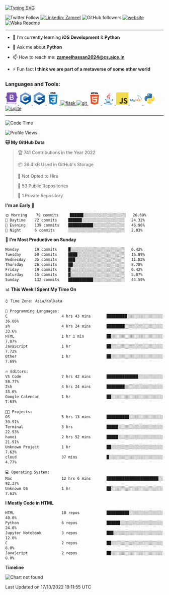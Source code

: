 [![Typing SVG](https://readme-typing-svg.herokuapp.com?lines=Hey%2C+I'm+Zameel;I+am+a+Full+Stack+Developer;I+am+a+CS+Student)](https://git.io/typing-svg)

![Twitter Follow](https://img.shields.io/twitter/follow/hassan_zameel?label=Follow)
[![Linkedin: Zameel](https://img.shields.io/badge/-zameelhassan-blue?style=flat-square&logo=Linkedin&logoColor=white&link=https://www.linkedin.com/in/zameelhassan/)](https://www.linkedin.com/in/zameelhassan/)
![GitHub followers](https://img.shields.io/github/followers/zameel7?label=Follow&style=social)
[![website](https://img.shields.io/badge/Website-ffffff.svg?&style=flat&logo=Google-Chrome&link=http://zameel7.github.io/)](http://zameel7.github.io/)
![Waka Readme](https://github.com/zameel7/zameel7/workflows/Waka%20Readme/badge.svg)
<hr>


- 🌱 I’m currently learning **iOS Development** & **Python**

- 💬 Ask me about **Python**

- 📫 How to reach me: **zameelhassan2024@cs.ajce.in**

- ⚡ Fun fact **I think we are part of a metaverse of some other world**


<h3 align="left">Languages and Tools:</h3>
<p align="left"> <a href="https://getbootstrap.com" target="_blank" rel="noreferrer"> <img src="https://raw.githubusercontent.com/devicons/devicon/master/icons/bootstrap/bootstrap-plain-wordmark.svg" alt="bootstrap" width="40" height="40"/> </a> <a href="https://www.cprogramming.com/" target="_blank" rel="noreferrer"> <img src="https://raw.githubusercontent.com/devicons/devicon/master/icons/c/c-original.svg" alt="c" width="40" height="40"/> </a> <a href="https://www.w3schools.com/cpp/" target="_blank" rel="noreferrer"> <img src="https://raw.githubusercontent.com/devicons/devicon/master/icons/cplusplus/cplusplus-original.svg" alt="cplusplus" width="40" height="40"/> </a> <a href="https://www.w3schools.com/css/" target="_blank" rel="noreferrer"> <img src="https://raw.githubusercontent.com/devicons/devicon/master/icons/css3/css3-original-wordmark.svg" alt="css3" width="40" height="40"/> </a> <a href="https://flask.palletsprojects.com/" target="_blank" rel="noreferrer"> <img src="https://www.vectorlogo.zone/logos/pocoo_flask/pocoo_flask-icon.svg" alt="flask" width="40" height="40"/> </a> <a href="https://git-scm.com/" target="_blank" rel="noreferrer"> <img src="https://www.vectorlogo.zone/logos/git-scm/git-scm-icon.svg" alt="git" width="40" height="40"/> </a> <a href="https://www.w3.org/html/" target="_blank" rel="noreferrer"> <img src="https://raw.githubusercontent.com/devicons/devicon/master/icons/html5/html5-original-wordmark.svg" alt="html5" width="40" height="40"/> </a> <a href="https://www.java.com" target="_blank" rel="noreferrer"> <img src="https://raw.githubusercontent.com/devicons/devicon/master/icons/java/java-original.svg" alt="java" width="40" height="40"/> </a> <a href="https://developer.mozilla.org/en-US/docs/Web/JavaScript" target="_blank" rel="noreferrer"> <img src="https://raw.githubusercontent.com/devicons/devicon/master/icons/javascript/javascript-original.svg" alt="javascript" width="40" height="40"/> </a> <a href="https://www.mysql.com/" target="_blank" rel="noreferrer"> <img src="https://raw.githubusercontent.com/devicons/devicon/master/icons/mysql/mysql-original-wordmark.svg" alt="mysql" width="40" height="40"/> </a> <a href="https://www.python.org" target="_blank" rel="noreferrer"> <img src="https://raw.githubusercontent.com/devicons/devicon/master/icons/python/python-original.svg" alt="python" width="40" height="40"/> </a> <a href="https://www.sqlite.org/" target="_blank" rel="noreferrer"> <img src="https://www.vectorlogo.zone/logos/sqlite/sqlite-icon.svg" alt="sqlite" width="40" height="40"/> </a> </p>

<hr>

<!--START_SECTION:waka-->
![Code Time](http://img.shields.io/badge/Code%20Time-32%20hrs%2051%20mins-blue)

![Profile Views](http://img.shields.io/badge/Profile%20Views-137-blue)

**🐱 My GitHub Data** 

> 🏆 741 Contributions in the Year 2022
 > 
> 📦 36.4 kB Used in GitHub's Storage 
 > 
> 🚫 Not Opted to Hire
 > 
> 📜 53 Public Repositories 
 > 
> 🔑 1 Private Repository 
 > 
**I'm an Early 🐤** 

```text
🌞 Morning    79 commits     ██████░░░░░░░░░░░░░░░░░░░   26.69% 
🌆 Daytime    72 commits     ██████░░░░░░░░░░░░░░░░░░░   24.32% 
🌃 Evening    139 commits    ███████████░░░░░░░░░░░░░░   46.96% 
🌙 Night      6 commits      ░░░░░░░░░░░░░░░░░░░░░░░░░   2.03%

```
📅 **I'm Most Productive on Sunday** 

```text
Monday       19 commits     █░░░░░░░░░░░░░░░░░░░░░░░░   6.42% 
Tuesday      50 commits     ████░░░░░░░░░░░░░░░░░░░░░   16.89% 
Wednesday    35 commits     ███░░░░░░░░░░░░░░░░░░░░░░   11.82% 
Thursday     26 commits     ██░░░░░░░░░░░░░░░░░░░░░░░   8.78% 
Friday       19 commits     █░░░░░░░░░░░░░░░░░░░░░░░░   6.42% 
Saturday     15 commits     █░░░░░░░░░░░░░░░░░░░░░░░░   5.07% 
Sunday       132 commits    ███████████░░░░░░░░░░░░░░   44.59%

```


📊 **This Week I Spent My Time On** 

```text
⌚︎ Time Zone: Asia/Kolkata

💬 Programming Languages: 
C                        4 hrs 43 mins       █████████░░░░░░░░░░░░░░░░   36.06% 
sh                       4 hrs 24 mins       ████████░░░░░░░░░░░░░░░░░   33.6% 
HTML                     1 hr 1 min          ██░░░░░░░░░░░░░░░░░░░░░░░   7.87% 
JavaScript               1 hr                ██░░░░░░░░░░░░░░░░░░░░░░░   7.72% 
Other                    1 hr                ██░░░░░░░░░░░░░░░░░░░░░░░   7.69%

🔥 Editors: 
VS Code                  7 hrs 42 mins       ██████████████░░░░░░░░░░░   58.77% 
Zsh                      4 hrs 24 mins       ████████░░░░░░░░░░░░░░░░░   33.6% 
Google Calendar          1 hr                ██░░░░░░░░░░░░░░░░░░░░░░░   7.63%

🐱‍💻 Projects: 
OS                       5 hrs 13 mins       ██████████░░░░░░░░░░░░░░░   39.91% 
Terminal                 3 hrs               █████░░░░░░░░░░░░░░░░░░░░   22.93% 
hanoi                    2 hrs 52 mins       █████░░░░░░░░░░░░░░░░░░░░   21.91% 
Unknown Project          1 hr                ██░░░░░░░░░░░░░░░░░░░░░░░   7.63% 
cloud                    37 mins             █░░░░░░░░░░░░░░░░░░░░░░░░   4.77%

💻 Operating System: 
Mac                      12 hrs 6 mins       ███████████████████████░░   92.37% 
Unknown OS               1 hr                ██░░░░░░░░░░░░░░░░░░░░░░░   7.63%

```

**I Mostly Code in HTML** 

```text
HTML                     10 repos            ██████████░░░░░░░░░░░░░░░   40.0% 
Python                   6 repos             ██████░░░░░░░░░░░░░░░░░░░   24.0% 
Jupyter Notebook         3 repos             ███░░░░░░░░░░░░░░░░░░░░░░   12.0% 
C                        2 repos             ██░░░░░░░░░░░░░░░░░░░░░░░   8.0% 
JavaScript               2 repos             ██░░░░░░░░░░░░░░░░░░░░░░░   8.0%

```


**Timeline**

![Chart not found](https://raw.githubusercontent.com/zameel7/zameel7/master/charts/bar_graph.png) 


 Last Updated on 17/10/2022 19:11:55 UTC
<!--END_SECTION:waka-->
